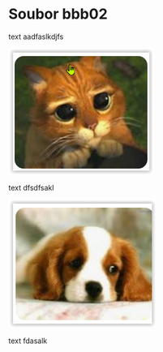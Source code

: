 # Soubor bbb02



text aadfaslkdjfs 



<img src="./assets/image-20240613102353334.png" alt="image-20240613102353334" />



text dfsdfsakl

<img src="./assets/image-20240613102451000.png" alt="image-20240613102451000" />


text fdasalk
